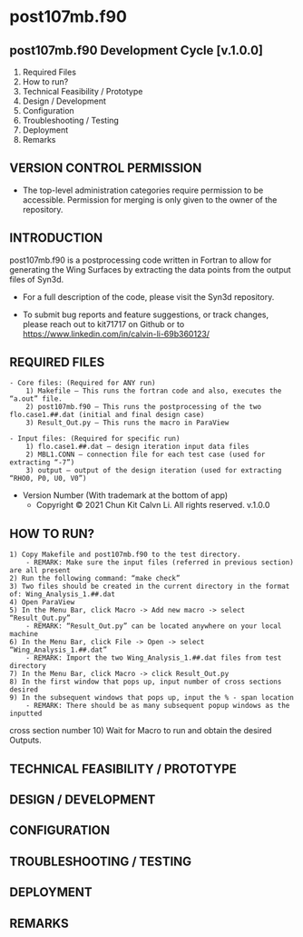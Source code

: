 # post107mb.f90

post107mb.f90 Development Cycle [v.1.0.0]
---------------------

 1) Required Files
 2) How to run?
 3) Technical Feasibility / Prototype
 4) Design / Development 
 5) Configuration
 6) Troubleshooting / Testing
 7) Deployment
 8) Remarks

VERSION CONTROL PERMISSION
---------------------
 * The top-level administration categories require permission to be
   accessible. Permission for merging is only given to the owner of the repository.

INTRODUCTION
------------

post107mb.f90 is a postprocessing code written in Fortran to allow for generating the Wing Surfaces by extracting the data points from the output files of Syn3d.

 * For a full description of the code, please visit the Syn3d repository.

 * To submit bug reports and feature suggestions, or track changes, please reach out to kit71717 on Github or to https://www.linkedin.com/in/calvin-li-69b360123/

REQUIRED FILES
------------

	- Core files: (Required for ANY run)
		1) Makefile – This runs the fortran code and also, executes the “a.out” file.
		2) post107mb.f90 – This runs the postprocessing of the two flo.case1.##.dat (initial and final design case)
		3) Result_Out.py – This runs the macro in ParaView
   
   	- Input files: (Required for specific run)
		1) flo.case1.##.dat – design iteration input data files
		2) MBL1.CONN – connection file for each test case (used for extracting “-7”)
		3) output – output of the design iteration (used for extracting “RHO0, P0, U0, V0”)

		
   - Version Number (With trademark at the bottom of app)
   		- Copyright © 2021 Chun Kit Calvn Li. All rights reserved. v.1.0.0

HOW TO RUN?
------------

	1) Copy Makefile and post107mb.f90 to the test directory.
		- REMARK: Make sure the input files (referred in previous section) are all present
	2) Run the following command: “make check”
	3) Two files should be created in the current directory in the format of: Wing_Analysis_1.##.dat
	4) Open ParaView
	5) In the Menu Bar, click Macro -> Add new macro -> select “Result_Out.py”
		- REMARK: “Result_Out.py” can be located anywhere on your local machine
	6) In the Menu Bar, click File -> Open -> select “Wing_Analysis_1.##.dat”
		- REMARK: Import the two Wing_Analysis_1.##.dat files from test directory
	7) In the Menu Bar, click Macro -> click Result_Out.py
	8) In the first window that pops up, input number of cross sections desired
	9) In the subsequent windows that pops up, input the % - span location
		- REMARK: There should be as many subsequent popup windows as the inputted
cross section number
	10) Wait for Macro to run and obtain the desired Outputs.

TECHNICAL FEASIBILITY / PROTOTYPE
------------

DESIGN / DEVELOPMENT
------------

CONFIGURATION
------------

TROUBLESHOOTING / TESTING
------------

DEPLOYMENT 
------------

REMARKS
------------


